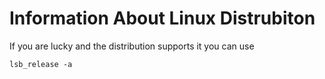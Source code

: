 # Information About Linux Distrubiton
If you are lucky and the distribution supports it you can use
```
lsb_release -a
```